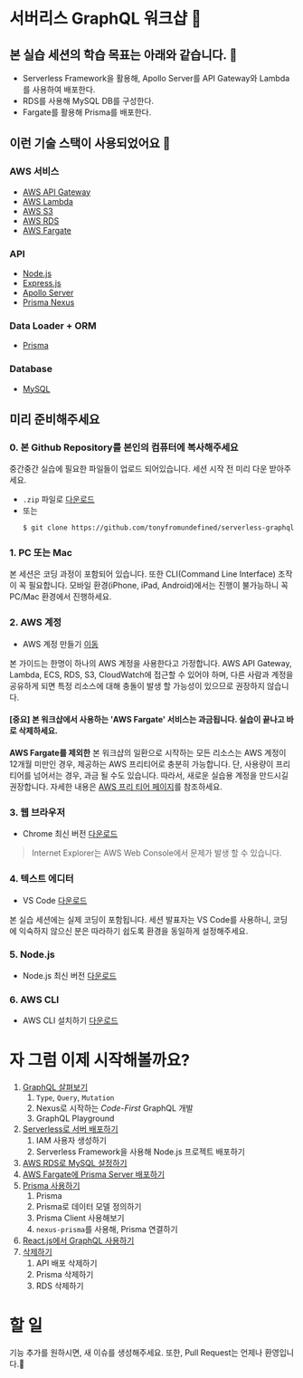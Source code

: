 # 서버리스 GraphQL 워크샵 🍯

## 본 실습 세션의 학습 목표는 아래와 같습니다. 👏
- Serverless Framework을 활용해, Apollo Server를 API Gateway와 Lambda를 사용하여 배포한다.
- RDS를 사용해 MySQL DB를 구성한다.
- Fargate를 활용해 Prisma를 배포한다.

## 이런 기술 스택이 사용되었어요 🧐
### AWS 서비스
- [AWS API Gateway](https://aws.amazon.com/ko/api-gateway/)
- [AWS Lambda](https://aws.amazon.com/ko/lambda/)
- [AWS S3](https://aws.amazon.com/ko/s3/)
- [AWS RDS](https://aws.amazon.com/ko/rds/)
- [AWS Fargate](https://aws.amazon.com/ko/fargate/)

### API
- [Node.js](https://nodejs.org/en/about/)
- [Express.js](https://expressjs.com/ko/)
- [Apollo Server](https://www.apollographql.com/docs/apollo-server/)
- [Prisma Nexus](https://nexus.js.org/)

### Data Loader + ORM
- [Prisma](https://www.prisma.io/)

### Database
- [MySQL](https://www.mysql.com/)

##  미리 준비해주세요
### 0. 본 Github Repository를 본인의 컴퓨터에 복사해주세요
중간중간 실습에 필요한 파일들이 업로드 되어있습니다. 세션 시작 전 미리 다운 받아주세요.
- `.zip` 파일로 [다운로드](https://github.com/tonyfromundefined/ausg-seminar-2018/archive/master.zip)
- 또는
  ```bash
  $ git clone https://github.com/tonyfromundefined/serverless-graphql-workshop
  ```

### 1. PC 또는 Mac
본 세션은 코딩 과정이 포함되어 있습니다. 또한 CLI(Command Line Interface) 조작이 꼭 필요합니다. 모바일 환경(iPhone, iPad, Android)에서는 진행이 불가능하니 꼭 PC/Mac 환경에서 진행하세요.

### 2. AWS 계정
- AWS 계정 만들기 [이동](https://aws.amazon.com/ko/)

본 가이드는 한명이 하나의 AWS 계정을 사용한다고 가정합니다. AWS API Gateway, Lambda, ECS, RDS, S3, CloudWatch에 접근할 수 있어야 하며, 다른 사람과 계정을 공유하게 되면 특정 리소스에 대해 충돌이 발생 할 가능성이 있으므로 권장하지 않습니다.

#### [중요] 본 워크샵에서 사용하는 'AWS Fargate' 서비스는 **과금**됩니다. 실습이 끝나고 바로 삭제하세요.

**AWS Fargate를 제외한** 본 워크샵의 일환으로 시작하는 모든 리소스는 AWS 계정이 12개월 미만인 경우, 제공하는 AWS 프리티어로 충분히 가능합니다. 단, 사용량이 프리티어를 넘어서는 경우, 과금 될 수도 있습니다. 따라서, 새로운 실습용 계정을 만드시길 권장합니다. 자세한 내용은 [AWS 프리 티어 페이지](https://aws.amazon.com/free/)를 참조하세요.

### 3. 웹 브라우저
- Chrome 최신 버전 [다운로드](https://www.google.com/chrome/)

> Internet Explorer는 AWS Web Console에서 문제가 발생 할 수 있습니다.

### 4. 텍스트 에디터
- VS Code [다운로드](https://code.visualstudio.com/)

본 실습 세션에는 실제 코딩이 포함됩니다. 세션 발표자는 VS Code를 사용하니, 코딩에 익숙하지 않으신 분은 따라하기 쉽도록 환경을 동일하게 설정해주세요.

### 5. Node.js
- Node.js 최신 버전 [다운로드](https://nodejs.org/en/)

### 6. AWS CLI
- AWS CLI 설치하기 [다운로드](https://aws.amazon.com/ko/cli/)


# 자 그럼 이제 시작해볼까요?
1. [GraphQL 살펴보기](/documents/1-graphql)
    1. `Type`, `Query`, `Mutation`
    2. Nexus로 시작하는 *Code-First* GraphQL 개발
    3. GraphQL Playground
2. [Serverless로 서버 배포하기](/documents/2-serverless)
    1. IAM 사용자 생성하기
    2. Serverless Framework을 사용해 Node.js 프로젝트 배포하기
3. [AWS RDS로 MySQL 설정하기](/documents/3-rds)
4. [AWS Fargate에 Prisma Server 배포하기](/documents/4-fargate)
5. [Prisma 사용하기](/documents/5-prisma)
    1. Prisma
    2. Prisma로 데이터 모델 정의하기
    3. Prisma Client 사용해보기
    4. `nexus-prisma`를 사용해, Prisma 연결하기
6. [React.js에서 GraphQL 사용하기](/documents/6-react-graphql)
7. [삭제하기](/documents/7-delete)
    1. API 배포 삭제하기
    2. Prisma 삭제하기
    3. RDS 삭제하기

# 할 일
기능 추가를 원하시면, 새 이슈를 생성해주세요. 또한, Pull Request는 언제나 환영입니다.🙏
